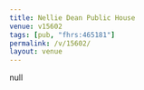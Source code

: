 ```yaml
---
title: Nellie Dean Public House
venue: v15602
tags: [pub, "fhrs:465181"]
permalink: /v/15602/
layout: venue
---
```

null